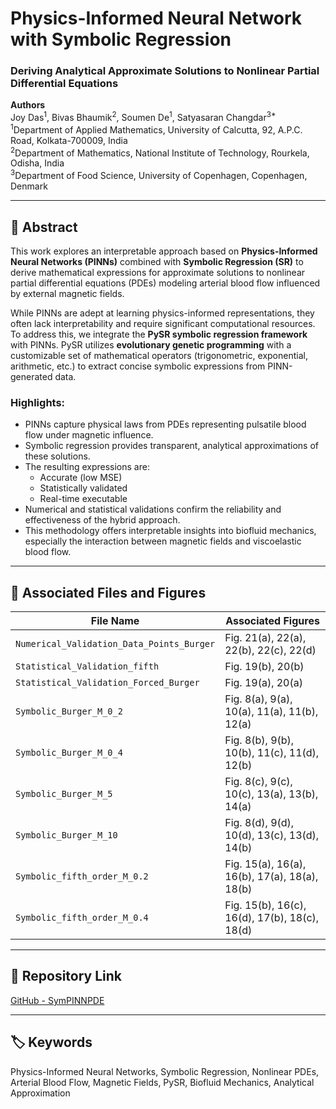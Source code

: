 # Physics-Informed Neural Network with Symbolic Regression  
### Deriving Analytical Approximate Solutions to Nonlinear Partial Differential Equations

**Authors**  
Joy Das<sup>1</sup>, Bivas Bhaumik<sup>2</sup>, Soumen De<sup>1</sup>, Satyasaran Changdar<sup>3*</sup>  
<sup>1</sup>Department of Applied Mathematics, University of Calcutta, 92, A.P.C. Road, Kolkata-700009, India  
<sup>2</sup>Department of Mathematics, National Institute of Technology, Rourkela, Odisha, India  
<sup>3</sup>Department of Food Science, University of Copenhagen, Copenhagen, Denmark  

---

## 📝 Abstract

This work explores an interpretable approach based on **Physics-Informed Neural Networks (PINNs)** combined with **Symbolic Regression (SR)** to derive mathematical expressions for approximate solutions to nonlinear partial differential equations (PDEs) modeling arterial blood flow influenced by external magnetic fields.

While PINNs are adept at learning physics-informed representations, they often lack interpretability and require significant computational resources. To address this, we integrate the **PySR symbolic regression framework** with PINNs. PySR utilizes **evolutionary genetic programming** with a customizable set of mathematical operators (trigonometric, exponential, arithmetic, etc.) to extract concise symbolic expressions from PINN-generated data.

### Highlights:
- PINNs capture physical laws from PDEs representing pulsatile blood flow under magnetic influence.
- Symbolic regression provides transparent, analytical approximations of these solutions.
- The resulting expressions are:
  - Accurate (low MSE)
  - Statistically validated
  - Real-time executable
- Numerical and statistical validations confirm the reliability and effectiveness of the hybrid approach.
- This methodology offers interpretable insights into biofluid mechanics, especially the interaction between magnetic fields and viscoelastic blood flow.

---

## 📁 Associated Files and Figures

| **File Name**                                | **Associated Figures**                        |
|---------------------------------------------|----------------------------------------------|
| `Numerical_Validation_Data_Points_Burger`   | Fig. 21(a), 22(a), 22(b), 22(c), 22(d)        |
| `Statistical_Validation_fifth`              | Fig. 19(b), 20(b)                             |
| `Statistical_Validation_Forced_Burger`      | Fig. 19(a), 20(a)                             |
| `Symbolic_Burger_M_0_2`                     | Fig. 8(a), 9(a), 10(a), 11(a), 11(b), 12(a)   |
| `Symbolic_Burger_M_0_4`                     | Fig. 8(b), 9(b), 10(b), 11(c), 11(d), 12(b)   |
| `Symbolic_Burger_M_5`                       | Fig. 8(c), 9(c), 10(c), 13(a), 13(b), 14(a)   |
| `Symbolic_Burger_M_10`                      | Fig. 8(d), 9(d), 10(d), 13(c), 13(d), 14(b)   |
| `Symbolic_fifth_order_M_0.2`                | Fig. 15(a), 16(a), 16(b), 17(a), 18(a), 18(b) |
| `Symbolic_fifth_order_M_0.4`                | Fig. 15(b), 16(c), 16(d), 17(b), 18(c), 18(d) |

---

## 🔗 Repository Link
[GitHub - SymPINNPDE](https://github.com/satyasaran/SymPINNPDE)

---

## 🏷️ Keywords
Physics-Informed Neural Networks, Symbolic Regression, Nonlinear PDEs, Arterial Blood Flow, Magnetic Fields, PySR, Biofluid Mechanics, Analytical Approximation
